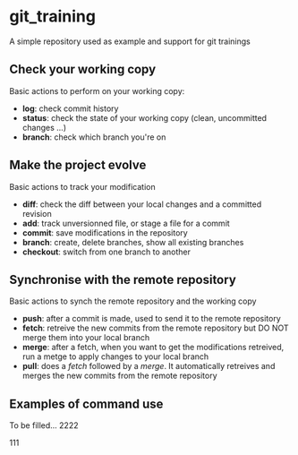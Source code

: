 # git_training
A simple repository used as example and support for git trainings

## Check your working copy
Basic actions to perform on your working copy:
- **log**: check commit history
- **status**: check the state of your working copy (clean, uncommitted changes ...)
- **branch**: check which branch you're on

## Make the project evolve
Basic actions to track your modification
- **diff**: check the diff between your local changes and a committed revision
- **add**: track unversionned file, or stage a file for a commit
- **commit**: save modifications in the repository
- **branch**: create, delete branches, show all existing branches
- **checkout**: switch from one branch to another

## Synchronise with the remote repository
Basic actions to synch the remote repository and the working copy
- **push**: after a commit is made, used to send it to the remote repository
- **fetch**: retreive the new commits from the remote repository but DO NOT merge them into your local branch
- **merge**: after a fetch, when you want to get the modifications retreived, run a metge to apply changes to your local branch
- **pull**: does a *fetch* followed by a *merge*. It automatically retreives and merges the new commits from the remote repository

## Examples of command use
To be filled...
2222

111